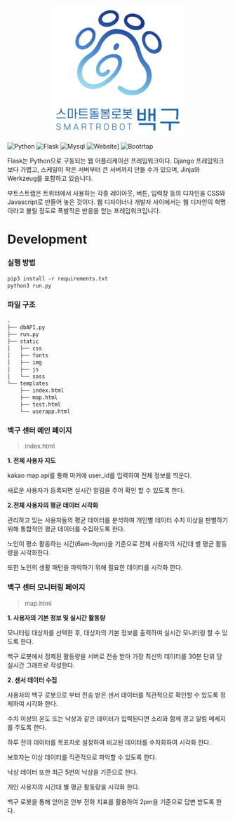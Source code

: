<div align="center"><img src="../images/109_logo_ver.png" width="300">
</div>

![Python](https://img.shields.io/badge/Python-3.7.4-blue)
![Flask](https://img.shields.io/badge/Flask-1.1.2-red)
![Mysql](https://img.shields.io/badge/MySQL-5.7.32-blueviolet)
![Website](https://img.shields.io/badge/WebSite-HERE-yellow)]
![Bootrtap](https://img.shields.io/badge/bootstrap-Flask--Bootstrap%203.3.7.1-brightgreen)

Flask는 Python으로 구동되는 웹 어플리케이션 프레임워크이다. Django 프레임워크보다 가볍고, 스케일이 작은 서버부터 큰 서버까지 만들 수가 있으며, Jinja와 Werkzeug를 포함하고 있습니다. 

부트스트랩은 트위터에서 사용하는 각종 레이아웃, 버튼, 입력창 등의 디자인을 CSS와 Javascript로 만들어 놓은 것이다. 웹 디자이너나 개발자 사이에서는 웹 디자인의 혁명이라고 불릴 정도로 폭발적은 반응을 얻는 프레임워크입니다.

# Development
### 실행 방법 

```
pip3 install -r requirements.txt
python3 run.py
```
### 파일 구조 
```
.
├── dbAPI.py
├── run.py
├── static
│   ├── css
│   ├── fonts
│   ├── img  
│   ├── js
│   └── sass      
└── templates
    ├── index.html
    ├── map.html
    ├── test.html
    └── userapp.html
```

### 백구 센터 메인 페이지
>index.html


**1. 전체 사용자 지도**

kakao map api를 통해 마커에 user_id를 입력하여 전체 정보를 띄운다.

새로운 사용자가 등록되면 실시간 알림을 주어 확인 할 수 있도록 한다.


**2.전체 사용자의 평균 데이터 시각화**

관리하고 있는 사용자들의 평균 데이터를 분석하여 개인별 데이터 수치 이상을 판별하기 위해 통합적인 평균 데이터를 수집하도록 한다. 



노인이 평소 활동하는 시간(6am-9pm)을 기준으로 전체 사용자의 시간대 별 평균 활동량을 시각화한다.

또한 노인의 생활 패턴을 파악하기 위해 필요한 데이터를 시각화 한다.




### 백구 센터 모니터링 페이지
>map.html

**1. 사용자의 기본 정보 및 실시간 활동량**

모니터링 대상자를 선택한 후, 대상자의 기본 정보를 출력하여 실시간 모니터링 할 수 있도록 한다.  

백구 로봇에서 정제된 활동량을 서버로 전송 받아 가장 최신의 데이터를 30분 단위 당 실시간 그래프로 작성한다.



**2. 센서 데이터 수집**

사용자의 백구 로봇으로 부터 전송 받은 센서 데이터를 직관적으로 확인할 수 있도록 정제하여 시각화 한다. 

수치 이상의 온도 또는 낙상과 같은 데이터가 입력된다면 소리와 함께 경고 알림 메세지를 주도록 한다. 


하루 전의 데이터를 목표치로 설정하여 비교된 데이터를 수치화하여 시각화 한다. 

보호자는 이상 데이터를 직관적으로 파악할 수 있도록 한다. 

낙상 데이터 또한 최근 5번의 낙상을 기준으로 한다. 


개인 사용자의 시간대 별 평균 활동량을 시각화 한다. 

백구 로봇을 통해 얻어온 안부 전화 지표를 활용하여 2pm을 기준으로 답변 받도록 한다.

